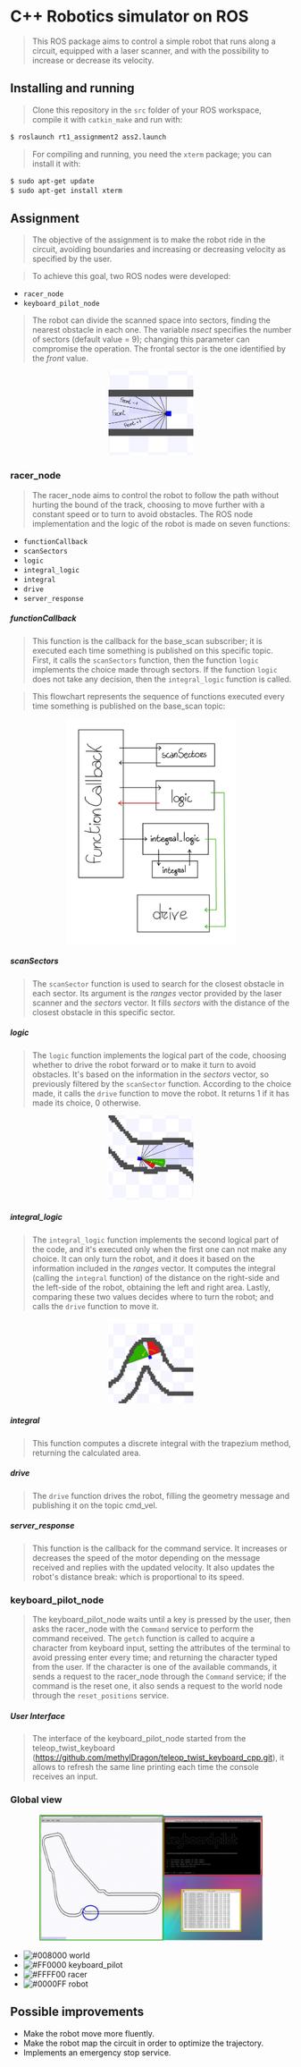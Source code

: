 C++ Robotics simulator on ROS
=============================

>This ROS package aims to control a simple robot that runs along a circuit, equipped with a laser scanner, and with the possibility to increase or decrease its velocity.

Installing and running
----------------------

>Clone this repository in the `src` folder of your ROS workspace, compile it with `catkin_make` and run with:

```bash
$ roslaunch rt1_assignment2 ass2.launch
```

>For compiling and running, you need the `xterm` package; you can install it with:

```bash
$ sudo apt-get update
$ sudo apt-get install xterm
```

Assignment
----------

>The objective of the assignment is to make the robot ride in the circuit, avoiding boundaries and increasing or decreasing velocity as specified by the user.

>To achieve this goal, two ROS nodes were developed:
* `racer_node`
* `keyboard_pilot_node`

>The robot can divide the scanned space into sectors, finding the nearest obstacle in each one. The variable *nsect* specifies the number of sectors (default value = 9); changing this parameter can compromise the operation. The frontal sector is the one identified by the *front* value.

<p align="center">
<img src="./images/sectors.jpg" width=30%>
</p>


### racer_node

>The racer_node aims to control the robot to follow the path without hurting the bound of the track, choosing to move further with a constant speed or to turn to avoid obstacles.
>The ROS node implementation and the logic of the robot is made on seven functions:
* `functionCallback`
* `scanSectors`
* `logic`
* `integral_logic`
* `integral`
* `drive`
* `server_response`

##### functionCallback

>This function is the callback for the base_scan subscriber; it is executed each time something is published on this specific topic.
>First, it calls the `scanSectors` function, then the function `logic` implements the choice made through sectors. If the function `logic` does not take any decision, then the `integral_logic` function is called.

>This flowchart represents the sequence of functions executed every time something is published on the base_scan topic:

<p align="center">
<img src="./images/functionCallback.jpg" width=60%>
</p>

##### scanSectors

>The `scanSector` function is used to search for the closest obstacle in each sector. Its argument is the *ranges* vector provided by the laser scanner and the *sectors* vector. It fills *sectors* with the distance of the closest obstacle in this specific sector.

##### logic

>The `logic` function implements the logical part of the code, choosing whether to drive the robot forward or to make it turn to avoid obstacles. It's based on the information in the *sectors* vector, so previously filtered by the `scanSector` function. According to the choice made, it calls the `drive` function to move the robot. It returns 1 if it has made its choice, 0 otherwise.

<p align="center">
<img src="./images/logic.jpg" width=30%>
</p>

##### integral_logic

>The `integral_logic` function implements the second logical part of the code, and it's executed only when the first one can not make any choice. It can only turn the robot, and it does it based on the information included in the *ranges* vector. It computes the integral (calling the `integral` function) of the distance on the right-side and the left-side of the robot, obtaining the left and right area. Lastly, comparing these two values decides where to turn the robot; and calls the `drive` function to move it.

<p align="center">
<img src="./images/integral_logic.jpg" width=30%>
</p>

##### integral

>This function computes a discrete integral with the trapezium method, returning the calculated area.

##### drive

>The `drive` function drives the robot, filling the geometry message and publishing it on the topic cmd_vel.

##### server_response

>This function is the callback for the command service. It increases or decreases the speed of the motor depending on the message received and replies with the updated velocity. It also updates the robot's distance break: which is proportional to its speed.

### keyboard_pilot_node

>The keyboard_pilot_node waits until a key is pressed by the user, then asks the racer_node with the `Command` service to perform the command received.
>The `getch` function is called to acquire a character from keyboard input, setting the attributes of the terminal to avoid pressing enter every time; and returning the character typed from the user.
>If the character is one of the available commands, it sends a request to the racer_node through the `Command` service; if the command is the reset one, it also sends a request to the world node through the `reset_positions` service.

##### User Interface

>The interface of the keyboard_pilot_node started from the teleop_twist_keyboard (https://github.com/methylDragon/teleop_twist_keyboard_cpp.git), it allows to refresh the same line printing each time the console receives an input.

### Global view

<p align="center">
<img src="./images/global_view.jpg" width=80%>
</p>

- ![#008000](https://via.placeholder.com/15/008000/000000?text=+) world
- ![#FF0000](https://via.placeholder.com/15/FF0000/000000?text=+) keyboard_pilot
- ![#FFFF00](https://via.placeholder.com/15/FFFF00/000000?text=+) racer
- ![#0000FF](https://via.placeholder.com/15/0000FF/000000?text=+) robot

Possible improvements
---------------------

* Make the robot move more fluently.
* Make the robot map the circuit in order to optimize the trajectory.
* Implements an emergency stop service.
